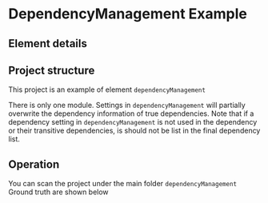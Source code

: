 #  DependencyManagement Example

## Element details

## Project structure

This project is an example of element `dependencyManagement `

There is only one module.  Settings in `dependencyManagement` will partially overwrite the dependency information of true dependencies.  Note that if a dependency setting in `dependencyManagement` is not used in the dependency or their transitive dependencies, is should not be list in the final dependency list.

## Operation

You can scan the project under the main folder `dependencyManagement` Ground truth are shown below